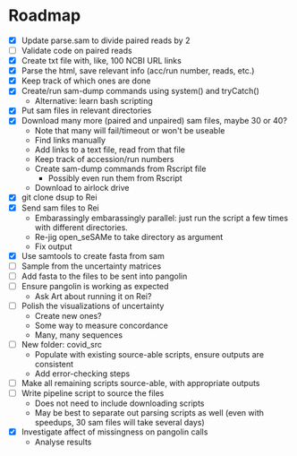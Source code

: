 # Roadmap

-   [x] Update parse.sam to divide paired reads by 2
-   [ ] Validate code on paired reads
-   [x] Create txt file with, like, 100 NCBI URL links
-   [x] Parse the html, save relevant info (acc/run number, reads, etc.)
-   [x] Keep track of which ones are done
-   [x] Create/run sam-dump commands using system() and tryCatch()
    -   Alternative: learn bash scripting
-   [x] Put sam files in relevant directories
-   [x] Download many more (paired and unpaired) sam files, maybe 30 or 40?
    -   Note that many will fail/timeout or won't be useable
    -   Find links manually
    -   Add links to a text file, read from that file
    -   Keep track of accession/run numbers
    -   Create sam-dump commands from Rscript file
        -   Possibly even run them from Rscript
    -   Download to airlock drive
-   [x] git clone dsup to Rei
-   [x] Send sam files to Rei
    -   Embarassingly embarassingly parallel: just run the script a few times with different directories.
    -   Re-jig open_seSAMe to take directory as argument
    -   Fix output
-   [x] Use samtools to create fasta from sam
-   [ ] Sample from the uncertainty matrices
-   [ ] Add fasta to the files to be sent into pangolin
-   [ ] Ensure pangolin is working as expected
    -   Ask Art about running it on Rei?
-   [ ] Polish the visualizations of uncertainty
    -   Create new ones?
    -   Some way to measure concordance
    -   Many, many sequences
-   [ ] New folder: covid_src
    -   Populate with existing source-able scripts, ensure outputs are consistent
    -   Add error-checking steps
-   [ ] Make all remaining scripts source-able, with appropriate outputs
-   [ ] Write pipeline script to source the files
    -   Does not need to include downloading scripts
    -   May be best to separate out parsing scripts as well (even with speedups, 30 sam files will take several days)
-   [x] Investigate affect of missingness on pangolin calls
    -   Analyse results
